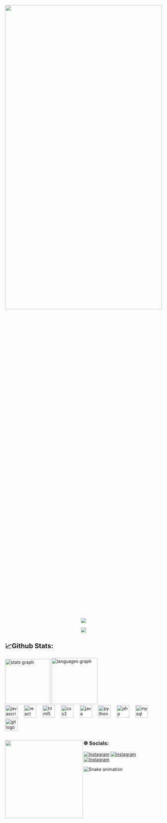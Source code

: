<p align="center">
  <img src="https://github.com/user-attachments/assets/a8a6084a-4525-48f1-8d2a-0297e85b0e93" width="100%" height="50%">
</p>
<!-- Apresentação -->

<p align="center">
  <img src="https://private-user-images.githubusercontent.com/157834513/343955551-cc2c8518-0ff5-4892-aad8-0580aa9f3575.gif?jwt=eyJhbGciOiJIUzI1NiIsInR5cCI6IkpXVCJ9.eyJpc3MiOiJnaXRodWIuY29tIiwiYXVkIjoicmF3LmdpdGh1YnVzZXJjb250ZW50LmNvbSIsImtleSI6ImtleTUiLCJleHAiOjE3MTk3MDI1MjUsIm5iZiI6MTcxOTcwMjIyNSwicGF0aCI6Ii8xNTc4MzQ1MTMvMzQzOTU1NTUxLWNjMmM4NTE4LTBmZjUtNDg5Mi1hYWQ4LTA1ODBhYTlmMzU3NS5naWY_WC1BbXotQWxnb3JpdGhtPUFXUzQtSE1BQy1TSEEyNTYmWC1BbXotQ3JlZGVudGlhbD1BS0lBVkNPRFlMU0E1M1BRSzRaQSUyRjIwMjQwNjI5JTJGdXMtZWFzdC0xJTJGczMlMkZhd3M0X3JlcXVlc3QmWC1BbXotRGF0ZT0yMDI0MDYyOVQyMzAzNDVaJlgtQW16LUV4cGlyZXM9MzAwJlgtQW16LVNpZ25hdHVyZT0zOWRlNzdjYzI2ODQ1OGI0NTE1ZjEzNmI0Njk3NGE1YWExODcwNWUyYmI0ZDFkYzZjN2JhNDA4YzliYTQyZGI1JlgtQW16LVNpZ25lZEhlYWRlcnM9aG9zdCZhY3Rvcl9pZD0wJmtleV9pZD0wJnJlcG9faWQ9MCJ9.iKp8aaqh9-P9_CweczTKoZc0ocnRl2zHegrEByvuevE">
</p>
<p align="center">
  <img src="https://readme-typing-svg.herokuapp.com?color=8A2BE2&lines=Perfil+Incompleto!&center=true&width=500&height=50&fontSize=40">
</p>
<!-- Status -->
<h2 align="left">📈Github Stats:</h2>
<div align="left">
  <img src="https://github-readme-stats.vercel.app/api?username=I-Samuel-I&hide_title=false&hide_rank=false&show_icons=true&include_all_commits=true&count_private=true&disable_animations=false&theme=aura&locale=pt-br&hide_border=false&order=1" height="145" alt="stats graph"/>
  <img src="https://github-readme-stats.vercel.app/api/top-langs?username=I-Samuel-I&locale=pt-br&hide_title=false&layout=compact&card_width=320&langs_count=5&theme=aura&hide_border=false&order=2&custom_title=Linguagens%20mais%20usadas:" height="148" alt="languages graph"  />
</div>
<!-- Tecnologias -->

<div align="left">
  <img src="https://cdn.jsdelivr.net/gh/devicons/devicon/icons/javascript/javascript-original.svg" height="40" alt="javascript logo"  />
  <img width="12" />
  <img src="https://cdn.jsdelivr.net/gh/devicons/devicon/icons/react/react-original.svg" height="40" alt="react logo"  />
  <img width="12" />
  <img src="https://cdn.jsdelivr.net/gh/devicons/devicon/icons/html5/html5-original.svg" height="40" alt="html5 logo"  />
  <img width="12" />
  <img src="https://cdn.jsdelivr.net/gh/devicons/devicon/icons/css3/css3-original.svg" height="40" alt="css3 logo"  />
  <img width="12" />
  <img src="https://cdn.jsdelivr.net/gh/devicons/devicon/icons/java/java-original.svg" height="40" alt="java logo"  />
  <img width="12" />
  <img src="https://cdn.jsdelivr.net/gh/devicons/devicon/icons/python/python-original.svg" height="40" alt="python logo"  />
  <img width="12" />
  <img src="https://cdn.jsdelivr.net/gh/devicons/devicon/icons/php/php-original.svg" height="40" alt="php logo"  />
  <img width="12" />
  <img src="https://cdn.jsdelivr.net/gh/devicons/devicon/icons/mysql/mysql-original.svg" height="40" alt="mysql logo"  />
  <img width="12" />
  <img src="https://cdn.jsdelivr.net/gh/devicons/devicon/icons/git/git-original.svg" height="40" alt="git logo"  />
</div>
 <h2></h2>

<img align="left" height="250" width="250" src="https://github.com/user-attachments/assets/28f0f463-642d-47f7-988a-e196a8cd74a2"/>
  <h3 align="left">  🌐 Socials: </h3>



<!-- Contaots -->
[![Instagram](https://img.shields.io/badge/Instagram-E4405F?style=for-the-badge&logo=instagram&logoColor=white)](https://www.instagram.com/sam.pongp/)
[![Instagram](https://img.shields.io/badge/LinkedIn-0077B5?style=for-the-badge&logo=linkedin&logoColor=white)](https://www.linkedin.com/in/samuel-gomes-481062316/)
[![Instagram](https://img.shields.io/badge/Discord-7289DA?style=for-the-badge&logo=discord&logoColor=white)](https://discordapp.com/users/353247502385938432)
<!-- Snake Script -->
<img src="https://raw.githubusercontent.com/I-Samuel-I/I-Samuel-I/output/snake.svg" alt="Snake animation" />
<!-- <img data-target="animated-image.replacedImage" alt="dino.gif" class="AnimatedImagePlayer-animatedImage" src="https://github.com/saadeghi/saadeghi/raw/master/dino.gif" style="display: block; opacity: 1;"> -->
